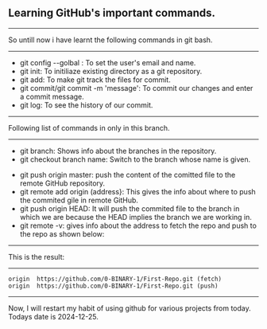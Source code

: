 ## Learning GitHub's important commands.
---
So untill now i have learnt the following commands in git bash.

---
* git config --golbal : To set the user's email and name.
* git init: To initiliaze existing directory as a git repository.
* git add: To make git track the files for commit.
* git commit/git commit -m 'message': To commit our changes and enter a commit message.
* git log: To see the history of our commit.
---
Following list of commands in only in this branch.

---

* git branch: Shows info about the branches in the repository.
* git checkout branch name: Switch to the branch whose name is given.
- git push origin master: push the content of the comitted file to the remote GitHub repository.
- git remote add origin (address}: This gives the info about where to push the commited gile in remote GitHub.
- git push origin HEAD: It will push the commited file to the branch in which we are because the HEAD implies the branch we are working in.
- git remote -v: gives info about the address to fetch the repo and push to the repo as shown below:
---
This is the result:

---
```
origin  https://github.com/0-BINARY-1/First-Repo.git (fetch)
origin  https://github.com/0-BINARY-1/First-Repo.git (push)

```
---

Now, I will restart my habit of using github for various projects from today. Todays date is 2024-12-25.
